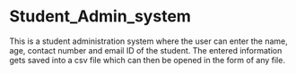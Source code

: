 # Student_Admin_system
This is a student administration system where the user can enter the name, age, contact number and email ID of the student. The entered information gets saved into 
a csv file which can then be opened in the form of any file.
